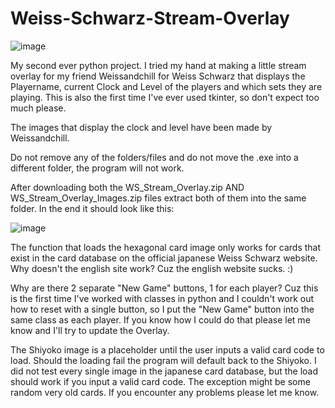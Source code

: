 # Weiss-Schwarz-Stream-Overlay

![image](https://github.com/user-attachments/assets/8dcf5e0e-57e5-4245-9dbf-66486271ba56)



My second ever python project. I tried my hand at making a little stream overlay for my friend Weissandchill for Weiss Schwarz that displays the Playername, current Clock and Level of the players and which sets they are playing. This is also the first time I've ever used tkinter, so don't expect too much please.

The images that display the clock and level have been made by Weissandchill.

Do not remove any of the folders/files and do not move the .exe into a different folder, the program will not work.

After downloading both the WS_Stream_Overlay.zip AND WS_Stream_Overlay_Images.zip files extract both of them into the same folder.
In the end it should look like this:

![image](https://github.com/user-attachments/assets/b86d51ff-4f6f-4828-bcf0-51f130b432db)



The function that loads the hexagonal card image only works for cards that exist in the card database on the official japanese Weiss Schwarz website.
Why doesn't the english site work? 
Cuz the english website sucks. :)

Why are there 2 separate "New Game" buttons, 1 for each player?
Cuz this is the first time I've worked with classes in python and I couldn't work out how to reset with a single button, so I put the "New Game" button into the same class as each player.
If you know how I could do that please let me know and I'll try to update the Overlay.

The Shiyoko image is a placeholder until the user inputs a valid card code to load. Should the loading fail the program will default back to the Shiyoko.
I did not test every single image in the japanese card database, but the load should work if you input a valid card code. The exception might be some random very old cards.
If you encounter any problems please let me know.

